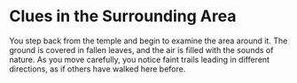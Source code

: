 # Clues in the Surrounding Area

You step back from the temple and begin to examine the area around it. The ground is covered in fallen leaves, and the air is filled with the sounds of nature. As you move carefully, you notice faint trails leading in different directions, as if others have walked here before.
